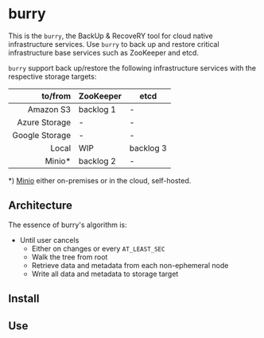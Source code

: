 # burry

This is the `burry`, the BackUp & RecoveRY tool for cloud native infrastructure services. Use `burry` to back up and restore
critical infrastructure base services such as ZooKeeper and etcd.

`burry` support back up/restore the following infrastructure services with the respective storage targets:

|to/from         |ZooKeeper    |etcd        |
| --------------:| ----------- | ---------- |
| Amazon S3      | backlog 1   | -          |
| Azure Storage  | -           | -          |
| Google Storage | -           | -          |
| Local          | WIP         | backlog 3  |
| Minio*         | backlog 2   | -          |

*) [Minio](https://www.minio.io/) either on-premises or in the cloud, self-hosted.

## Architecture

The essence of burry's algorithm is:

- Until user cancels
  - Either on changes or every `AT_LEAST_SEC`
  - Walk the tree from root
  - Retrieve data and metadata from each non-ephemeral node
  - Write all data and metadata to storage target

## Install

## Use